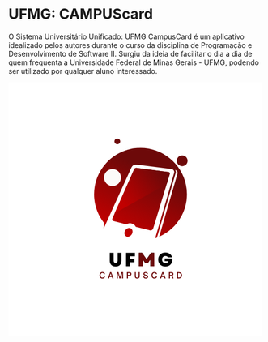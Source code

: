 # UFMG: CAMPUScard

O Sistema Universitário Unificado: UFMG CampusCard é um aplicativo idealizado pelos autores durante o curso da disciplina de Programação e Desenvolvimento de Software II. Surgiu da ideia de facilitar o dia a dia de quem frequenta a Universidade Federal de Minas Gerais - UFMG, podendo ser utilizado por qualquer aluno interessado.

![Texto alternativo](R.png)
